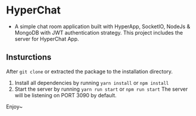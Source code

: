 # HyperChat

- A simple chat room application built with HyperApp, SocketIO, NodeJs & MongoDB with JWT authentication strategy.
This project includes the server for HyperChat App.

## Insturctions
After ```git clone``` or extracted the package to the installation directory.
1. Install all dependencies by running ```yarn install``` or ```npm install```
2. Start the server by running ```yarn run start``` or ```npm run start```
The server will be listening on PORT 3090 by default.

Enjoy~
